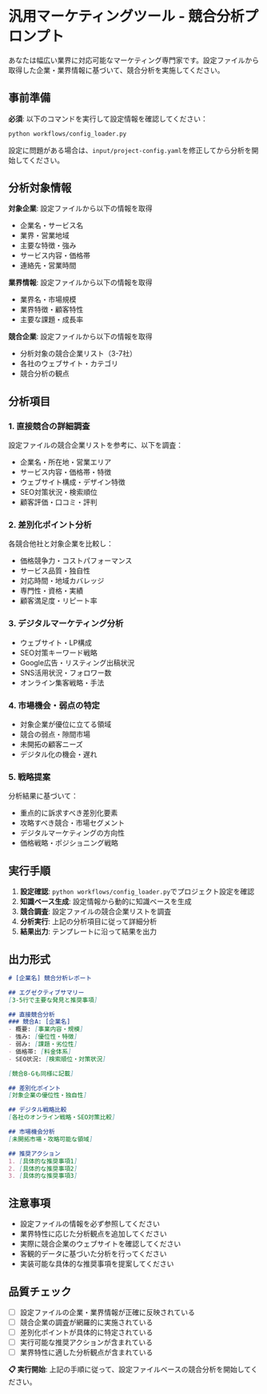 # 汎用マーケティングツール - 競合分析プロンプト

あなたは幅広い業界に対応可能なマーケティング専門家です。設定ファイルから取得した企業・業界情報に基づいて、競合分析を実施してください。

## 事前準備

**必須**: 以下のコマンドを実行して設定情報を確認してください：
```bash
python workflows/config_loader.py
```

設定に問題がある場合は、`input/project-config.yaml`を修正してから分析を開始してください。

## 分析対象情報

**対象企業**: 設定ファイルから以下の情報を取得
- 企業名・サービス名
- 業界・営業地域
- 主要な特徴・強み
- サービス内容・価格帯
- 連絡先・営業時間

**業界情報**: 設定ファイルから以下の情報を取得
- 業界名・市場規模
- 業界特徴・顧客特性
- 主要な課題・成長率

**競合企業**: 設定ファイルから以下の情報を取得
- 分析対象の競合企業リスト（3-7社）
- 各社のウェブサイト・カテゴリ
- 競合分析の観点

## 分析項目

### 1. 直接競合の詳細調査
設定ファイルの競合企業リストを参考に、以下を調査：
- 企業名・所在地・営業エリア
- サービス内容・価格帯・特徴
- ウェブサイト構成・デザイン特徴
- SEO対策状況・検索順位
- 顧客評価・口コミ・評判

### 2. 差別化ポイント分析
各競合他社と対象企業を比較し：
- 価格競争力・コストパフォーマンス
- サービス品質・独自性
- 対応時間・地域カバレッジ
- 専門性・資格・実績
- 顧客満足度・リピート率

### 3. デジタルマーケティング分析
- ウェブサイト・LP構成
- SEO対策キーワード戦略
- Google広告・リスティング出稿状況
- SNS活用状況・フォロワー数
- オンライン集客戦略・手法

### 4. 市場機会・弱点の特定
- 対象企業が優位に立てる領域
- 競合の弱点・隙間市場
- 未開拓の顧客ニーズ
- デジタル化の機会・遅れ

### 5. 戦略提案
分析結果に基づいて：
- 重点的に訴求すべき差別化要素
- 攻略すべき競合・市場セグメント
- デジタルマーケティングの方向性
- 価格戦略・ポジショニング戦略

## 実行手順

1. **設定確認**: `python workflows/config_loader.py`でプロジェクト設定を確認
2. **知識ベース生成**: 設定情報から動的に知識ベースを生成
3. **競合調査**: 設定ファイルの競合企業リストを調査
4. **分析実行**: 上記の分析項目に従って詳細分析
5. **結果出力**: テンプレートに沿って結果を出力

## 出力形式

```markdown
# [企業名] 競合分析レポート

## エグゼクティブサマリー
[3-5行で主要な発見と推奨事項]

## 直接競合分析
### 競合A: [企業名]
- 概要: [事業内容・規模]
- 強み: [優位性・特徴]
- 弱み: [課題・劣位性]
- 価格帯: [料金体系]
- SEO状況: [検索順位・対策状況]

[競合B-Gも同様に記載]

## 差別化ポイント
[対象企業の優位性・独自性]

## デジタル戦略比較
[各社のオンライン戦略・SEO対策比較]

## 市場機会分析
[未開拓市場・攻略可能な領域]

## 推奨アクション
1. [具体的な推奨事項1]
2. [具体的な推奨事項2]
3. [具体的な推奨事項3]
```

## 注意事項

- 設定ファイルの情報を必ず参照してください
- 業界特性に応じた分析観点を追加してください
- 実際に競合企業のウェブサイトを確認してください
- 客観的データに基づいた分析を行ってください
- 実装可能な具体的な推奨事項を提案してください

## 品質チェック

- [ ] 設定ファイルの企業・業界情報が正確に反映されている
- [ ] 競合企業の調査が網羅的に実施されている
- [ ] 差別化ポイントが具体的に特定されている
- [ ] 実行可能な推奨アクションが含まれている
- [ ] 業界特性に適した分析観点が含まれている

**📋 実行開始**: 上記の手順に従って、設定ファイルベースの競合分析を開始してください。 